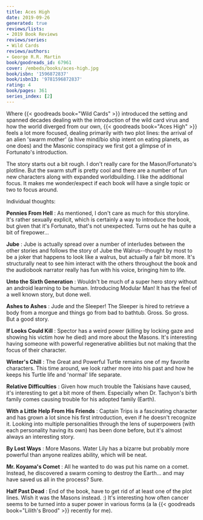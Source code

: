 ```yaml
---
title: Aces High
date: 2019-09-26
generated: true
reviews/lists:
- 2019 Book Reviews
reviews/series:
- Wild Cards
reviews/authors:
- George R.R. Martin
book/goodreads_id: 67961
cover: /embeds/books/aces-high.jpg
book/isbn: '1596872837'
book/isbn13: '9781596872837'
rating: 4
book/pages: 361
series_index: [2]
---
```

Where {{< goodreads book="Wild Cards" >}} introduced the setting and spanned decades dealing with the introduction of the wild card virus and how the world diverged from our own, {{< goodreads book="Aces High" >}} feels a lot more focused, dealing primarily with two plot lines: the arrival of an alien 'swarm mother' (a hive mind/bio ship intent on eating planets, as one does) and the Masonic conspiracy we first got a glimpse of in Fortunato's introduction.  

The story starts out a bit rough. I don't really care for the Mason/Fortunato's plotline. But the swarm stuff is pretty cool and there are a number of fun new characters along with expanded worldbuilding. I like the additional focus. It makes me wonder/expect if each book will have a single topic or two to focus around.  

<!--more-->

Individual thoughts:  

 **Pennies From Hell** : As mentioned, I don't care as much for this storyline. It's rather sexually explicit, which is certainly a way to introduce the book, but given that it's Fortunato, that's not unexpected. Turns out he has quite a bit of firepower...  

 **Jube** : Jube is actually spread over a number of interludes between the other stories and follows the story of Jube the Walrus--thought by most to be a joker that happens to look like a walrus, but actually a fair bit more. It's structurally neat to see him interact with the others throughout the book and the audiobook narrator really has fun with his voice, bringing him to life.  

**Unto the Sixth Generation** : Wouldn't be much of a super hero story without an android learning to be human. Introducing Modular Man! It has the feel of a well known story, but done well.  

**Ashes to Ashes** : Jude and the Sleeper! The Sleeper is hired to retrieve a body from a morgue and things go from bad to bathtub. Gross. So gross. But a good story.  

**If Looks Could Kill** : Spector has a weird power (killing by locking gaze and showing his victim how he died) and more about the Masons. It's interesting having someone with powerful regenerative abilities but not making that the focus of their character.  

**Winter's Chill** : The Great and Powerful Turtle remains one of my favorite characters. This time around, we look rather more into his past and how he keeps his Turtle life and 'normal' life separate.  

**Relative Difficulties** : Given how much trouble the Takisians have caused, it's interesting to get a bit more of them. Especially when Dr. Tachyon's birth family comes causing trouble for his adopted family (Earth).  

**With a Little Help From His Friends** : Captain Trips is a fascinating character and has grown a lot since his first introduction, even if he doesn't recognize it. Looking into multiple personalities through the lens of superpowers (with each personality having its own) has been done before, but it's almost always an interesting story.  

**By Lost Ways** : More Masons. Water Lily has a bizarre but probably more powerful than anyone realizes ability, which will be neat.  

**Mr. Koyama's Comet** : All he wanted to do was put his name on a comet. Instead, he discovered a swarm coming to destroy the Earth... and may have saved us all in the process? Sure.  

**Half Past Dead** : End of the book, have to get rid of at least one of the plot lines. Wish it was the Masons instead. :) It's interesting how often cancer seems to be turned into a super power in various forms (a la {{< goodreads book="Lilith's Brood" >}} recently for me).